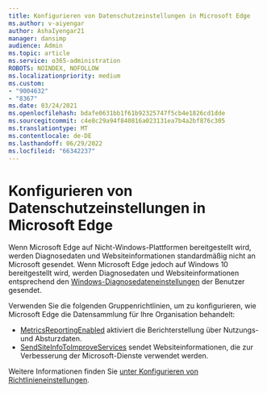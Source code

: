 ```yaml
---
title: Konfigurieren von Datenschutzeinstellungen in Microsoft Edge
ms.author: v-aiyengar
author: AshaIyengar21
manager: dansimp
audience: Admin
ms.topic: article
ms.service: o365-administration
ROBOTS: NOINDEX, NOFOLLOW
ms.localizationpriority: medium
ms.custom:
- "9004632"
- "8367"
ms.date: 03/24/2021
ms.openlocfilehash: bdafe0631bb1f61b92325747f5cb4e1826cd1dde
ms.sourcegitcommit: c4e8c29a94f840816a023131ea7b4a2bf876c305
ms.translationtype: MT
ms.contentlocale: de-DE
ms.lasthandoff: 06/29/2022
ms.locfileid: "66342237"
---
```

# <a name="configure-privacy-settings-in-microsoft-edge"></a>Konfigurieren von Datenschutzeinstellungen in Microsoft Edge

Wenn Microsoft Edge auf Nicht-Windows-Plattformen bereitgestellt wird, werden Diagnosedaten und Websiteinformationen standardmäßig nicht an Microsoft gesendet. Wenn Microsoft Edge jedoch auf Windows 10 bereitgestellt wird, werden Diagnosedaten und Websiteinformationen entsprechend den [Windows-Diagnosedateneinstellungen](https://go.microsoft.com/fwlink/?linkid=2132472) der Benutzer gesendet.

Verwenden Sie die folgenden Gruppenrichtlinien, um zu konfigurieren, wie Microsoft Edge die Datensammlung für Ihre Organisation behandelt:

- [MetricsReportingEnabled](https://go.microsoft.com/fwlink/?linkid=2132470) aktiviert die Berichterstellung über Nutzungs- und Absturzdaten.
- [SendSiteInfoToImproveServices](https://go.microsoft.com/fwlink/?linkid=2132470) sendet Websiteinformationen, die zur Verbesserung der Microsoft-Dienste verwendet werden.

Weitere Informationen finden Sie [unter Konfigurieren von Richtlinieneinstellungen](https://go.microsoft.com/fwlink/?linkid=2132577).
